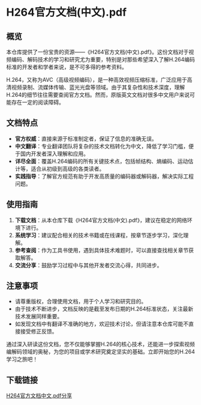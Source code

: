 # H264官方文档(中文).pdf

## 概览

本仓库提供了一份宝贵的资源——《H264官方文档(中文).pdf》。这份文档对于视频编码、解码技术的学习和研究尤为重要，特别是对那些希望深入了解H.264编码标准的开发者和学者来说，是不可多得的参考资料。

H.264，又称为AVC（高级视频编码），是一种高效视频压缩标准，广泛应用于高清视频录制、流媒体传输、蓝光光盘等领域。由于其复杂性和技术深度，理解H.264的细节往往需要查阅官方文档。然而，原版英文文档对很多中文用户来说可能存在一定的阅读障碍。

## 文档特点

- **官方权威**：直接来源于标准制定者，保证了信息的准确无误。
- **中文翻译**：专业翻译团队将复杂的技术文档转化为中文，降低了学习门槛，便于国内开发者深入理解和应用。
- **详尽全面**：覆盖H.264编码的所有关键技术点，包括帧结构、熵编码、运动估计等，适合从初级到高级的各类读者。
- **实践指导**：了解官方规范有助于开发高质量的编码器或解码器，解决实际工程问题。

## 使用指南

1. **下载文档**：从本仓库下载《H264官方文档(中文).pdf》，建议在稳定的网络环境下进行。
2. **系统学习**：建议配合相关的技术书籍或在线课程，按章节逐步学习，深化理解。
3. **参考查阅**：作为工具书使用，遇到具体技术难题时，可以直接查找相关章节获取解答。
4. **交流分享**：鼓励学习过程中与其他开发者交流心得，共同进步。

## 注意事项

- 请尊重版权，合理使用文档，用于个人学习和研究目的。
- 由于技术不断进步，文档反映的是截至发布日期的H.264标准状态，关注最新技术发展同样重要。
- 如发现文档中有翻译不准确的地方，欢迎技术讨论，但请注意本仓库可能不直接接受修正反馈。

通过深入研读这份文档，您不仅能够掌握H.264的核心技术，还能进一步探索视频编解码领域的奥秘，为您的项目或学术研究奠定坚实的基础。立即开始您的H.264学习之旅吧！

## 下载链接

[H264官方文档中文.pdf分享](https://pan.quark.cn/s/85600269c1b6)